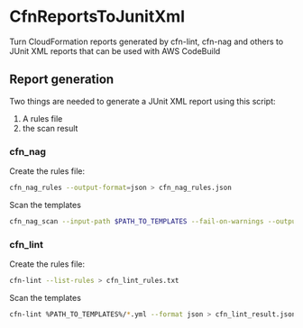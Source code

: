 # CfnReportsToJunitXml
Turn CloudFormation reports generated by cfn-lint, cfn-nag and others to JUnit XML reports that can be used with AWS CodeBuild

## Report generation
Two things are needed to generate a JUnit XML report using this script:
1. A rules file
1. the scan result

### cfn_nag
Create the rules file:
```bash
cfn_nag_rules --output-format=json > cfn_nag_rules.json
```
Scan the templates
```bash
cfn_nag_scan --input-path $PATH_TO_TEMPLATES --fail-on-warnings --output-format=json > cfn_nag_result.json
```

### cfn_lint
Create the rules file:
```bash
cfn-lint --list-rules > cfn_lint_rules.txt
```
Scan the templates
```bash
cfn-lint %PATH_TO_TEMPLATES%/*.yml --format json > cfn_lint_result.json